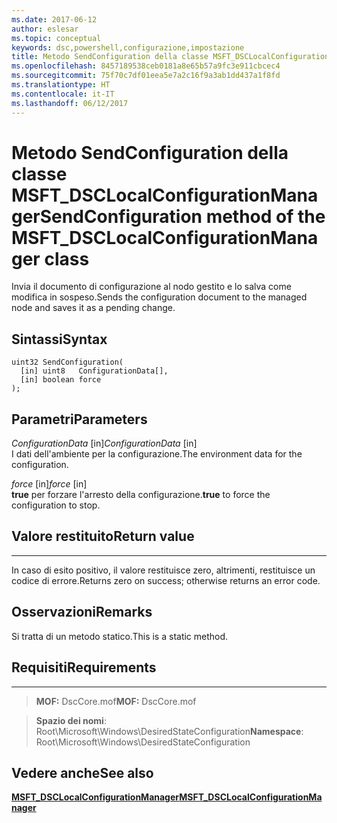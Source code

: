```yaml
---
ms.date: 2017-06-12
author: eslesar
ms.topic: conceptual
keywords: dsc,powershell,configurazione,impostazione
title: Metodo SendConfiguration della classe MSFT_DSCLocalConfigurationManager
ms.openlocfilehash: 8457189538ceb0181a8e65b57a9fc3e911cbcec4
ms.sourcegitcommit: 75f70c7df01eea5e7a2c16f9a3ab1dd437a1f8fd
ms.translationtype: HT
ms.contentlocale: it-IT
ms.lasthandoff: 06/12/2017
---
```

# <a name="sendconfiguration-method-of-the-msftdsclocalconfigurationmanager-class"></a><span data-ttu-id="f5c75-103">Metodo SendConfiguration della classe MSFT_DSCLocalConfigurationManager</span><span class="sxs-lookup"><span data-stu-id="f5c75-103">SendConfiguration method of the MSFT_DSCLocalConfigurationManager class</span></span>

<span data-ttu-id="f5c75-104">Invia il documento di configurazione al nodo gestito e lo salva come modifica in sospeso.</span><span class="sxs-lookup"><span data-stu-id="f5c75-104">Sends the configuration document to the managed node and saves it as a pending change.</span></span>

<a name="syntax"></a><span data-ttu-id="f5c75-105">Sintassi</span><span class="sxs-lookup"><span data-stu-id="f5c75-105">Syntax</span></span>
------

```mof
uint32 SendConfiguration(
  [in] uint8   ConfigurationData[],
  [in] boolean force
);
```

<a name="parameters"></a><span data-ttu-id="f5c75-106">Parametri</span><span class="sxs-lookup"><span data-stu-id="f5c75-106">Parameters</span></span>
----------

<span data-ttu-id="f5c75-107">*ConfigurationData* \[in\]</span><span class="sxs-lookup"><span data-stu-id="f5c75-107">*ConfigurationData* \[in\]</span></span>  
<span data-ttu-id="f5c75-108">I dati dell'ambiente per la configurazione.</span><span class="sxs-lookup"><span data-stu-id="f5c75-108">The environment data for the configuration.</span></span>

<span data-ttu-id="f5c75-109">*force* \[in\]</span><span class="sxs-lookup"><span data-stu-id="f5c75-109">*force* \[in\]</span></span>  
<span data-ttu-id="f5c75-110">**true** per forzare l'arresto della configurazione.</span><span class="sxs-lookup"><span data-stu-id="f5c75-110">**true** to force the configuration to stop.</span></span>

## <a name="return-value"></a><span data-ttu-id="f5c75-111">Valore restituito</span><span class="sxs-lookup"><span data-stu-id="f5c75-111">Return value</span></span>
------------

<span data-ttu-id="f5c75-112">In caso di esito positivo, il valore restituisce zero, altrimenti, restituisce un codice di errore.</span><span class="sxs-lookup"><span data-stu-id="f5c75-112">Returns zero on success; otherwise returns an error code.</span></span>

## <a name="remarks"></a><span data-ttu-id="f5c75-113">Osservazioni</span><span class="sxs-lookup"><span data-stu-id="f5c75-113">Remarks</span></span>

<span data-ttu-id="f5c75-114">Si tratta di un metodo statico.</span><span class="sxs-lookup"><span data-stu-id="f5c75-114">This is a static method.</span></span>

## <a name="requirements"></a><span data-ttu-id="f5c75-115">Requisiti</span><span class="sxs-lookup"><span data-stu-id="f5c75-115">Requirements</span></span>
------------
><span data-ttu-id="f5c75-116">**MOF:** DscCore.mof</span><span class="sxs-lookup"><span data-stu-id="f5c75-116">**MOF:** DscCore.mof</span></span>

><span data-ttu-id="f5c75-117">**Spazio dei nomi**: Root\Microsoft\Windows\DesiredStateConfiguration</span><span class="sxs-lookup"><span data-stu-id="f5c75-117">**Namespace**: Root\Microsoft\Windows\DesiredStateConfiguration</span></span>


## <a name="see-also"></a><span data-ttu-id="f5c75-118">Vedere anche</span><span class="sxs-lookup"><span data-stu-id="f5c75-118">See also</span></span>


[<span data-ttu-id="f5c75-119">**MSFT_DSCLocalConfigurationManager**</span><span class="sxs-lookup"><span data-stu-id="f5c75-119">**MSFT_DSCLocalConfigurationManager**</span></span>](msft-dsclocalconfigurationmanager.md)


 

 



